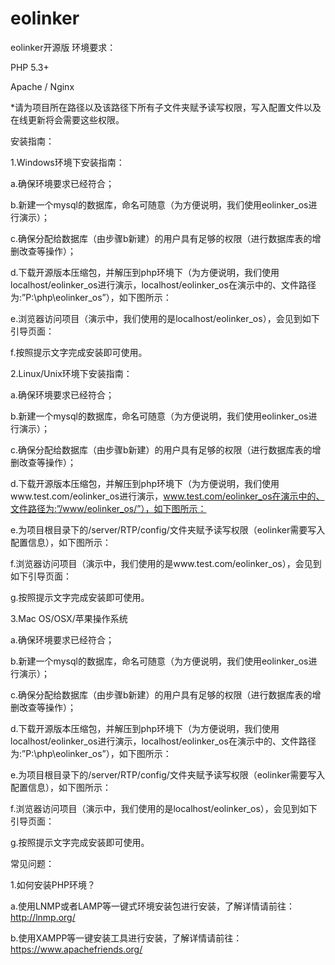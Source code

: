 # eolinker
eolinker开源版
环境要求：

PHP 5.3+

Apache / Nginx

*请为项目所在路径以及该路径下所有子文件夹赋予读写权限，写入配置文件以及在线更新将会需要这些权限。

安装指南：

1.Windows环境下安装指南：

a.确保环境要求已经符合；

b.新建一个mysql的数据库，命名可随意（为方便说明，我们使用eolinker_os进行演示）；

c.确保分配给数据库（由步骤b新建）的用户具有足够的权限（进行数据库表的增删改查等操作）；

d.下载开源版本压缩包，并解压到php环境下（为方便说明，我们使用localhost/eolinker_os进行演示，localhost/eolinker_os在演示中的、文件路径为:”P:\php\eolinker_os”），如下图所示：



e.浏览器访问项目（演示中，我们使用的是localhost/eolinker_os），会见到如下引导页面：



f.按照提示文字完成安装即可使用。

2.Linux/Unix环境下安装指南：

a.确保环境要求已经符合；

b.新建一个mysql的数据库，命名可随意（为方便说明，我们使用eolinker_os进行演示）；

c.确保分配给数据库（由步骤b新建）的用户具有足够的权限（进行数据库表的增删改查等操作）；

d.下载开源版本压缩包，并解压到php环境下（为方便说明，我们使用www.test.com/eolinker_os进行演示，www.test.com/eolinker_os在演示中的、文件路径为:”/www/eolinker_os/”），如下图所示：



e.为项目根目录下的/server/RTP/config/文件夹赋予读写权限（eolinker需要写入配置信息），如下图所示：



f.浏览器访问项目（演示中，我们使用的是www.test.com/eolinker_os），会见到如下引导页面：



g.按照提示文字完成安装即可使用。

3.Mac OS/OSX/苹果操作系统

a.确保环境要求已经符合；

b.新建一个mysql的数据库，命名可随意（为方便说明，我们使用eolinker_os进行演示）；

c.确保分配给数据库（由步骤b新建）的用户具有足够的权限（进行数据库表的增删改查等操作）；

d.下载开源版本压缩包，并解压到php环境下（为方便说明，我们使用localhost/eolinker_os进行演示，localhost/eolinker_os在演示中的、文件路径为:”P:\php\eolinker_os”），如下图所示：







e.为项目根目录下的/server/RTP/config/文件夹赋予读写权限（eolinker需要写入配置信息），如下图所示：



f.浏览器访问项目（演示中，我们使用的是localhost/eolinker_os），会见到如下引导页面：



g.按照提示文字完成安装即可使用。

常见问题：

1.如何安装PHP环境？

a.使用LNMP或者LAMP等一键式环境安装包进行安装，了解详情请前往：http://lnmp.org/

b.使用XAMPP等一键安装工具进行安装，了解详情请前往：https://www.apachefriends.org/
